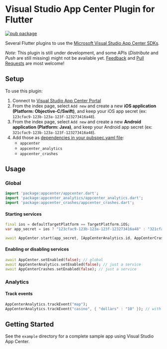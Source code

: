 # Visual Studio App Center Plugin for Flutter

[![pub package](https://img.shields.io/pub/v/appcenter.svg)](https://pub.dartlang.org/packages/appcenter) 

Several Flutter plugins to use the [Microsoft Visual Studio App Center SDKs](https://docs.microsoft.com/en-us/appcenter/sdk/).

*Note*: This plugin is still under development, and some APIs (*Distribute* and *Push* are still missing) might not be available yet. [Feedback](https://github.com/aloisdeniel/flutter_plugin_appcenter/issues) and [Pull Requests](https://github.com/aloisdeniel/flutter_plugin_appcenter/pulls) are most welcome!

## Setup

To use this plugin:

1. Connect to [Visual Studio App Center Portal](https://appcenter.ms/apps)
1. From the index page, select `Add new` and create a new **iOS application (Platform: Objective-C/Swift)**, and keep your iOS app secret (ex: `123cfac9-123b-123a-123f-123273416a48`).
1. From the index page, select `Add new` and create a new **Android application (Platform: Java)**, and keep your Android app secret (ex: `321cfac9-123b-123a-123f-123273416a48`).
1. Add those as [dependencies in your pubspec.yaml file](https://flutter.io/platform-plugins/):
	* `appcenter` 
	* `appcenter_analytics`
	* `appcenter_crashes`

## Usage

### Global

```dart
import 'package:appcenter/appcenter.dart';
import 'package:appcenter_analytics/appcenter_analytics.dart';
import 'package:appcenter_crashes/appcenter_crashes.dart';
```

#### Starting services

```dart
final ios = defaultTargetPlatform == TargetPlatform.iOS;
var app_secret = ios ? "123cfac9-123b-123a-123f-123273416a48" : "321cfac9-123b-123a-123f-123273416a48";

await AppCenter.start(app_secret, [AppCenterAnalytics.id, AppCenterCrashes.id]);
```

#### Enabling or disabling services

```dart
await AppCenter.setEnabled(false); // global 
await AppCenterAnalytics.setEnabled(false); // just a service
await AppCenterCrashes.setEnabled(false); // just a service
```

### Analytics

#### Track events

```dart
AppCenterAnalytics.trackEvent("map"); 
AppCenterAnalytics.trackEvent("casino", { "dollars" : "10" }); // with custom properties
```

## Getting Started

See the `example` directory for a complete sample app using Visual Studio App Center.

